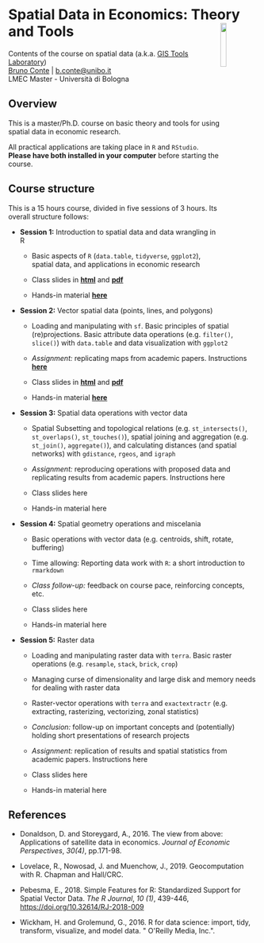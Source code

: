 # Spatial Data in Economics: Theory and Tools <img style="float: right;width: 15%" src="https://upload.wikimedia.org/wikipedia/commons/thumb/d/d0/Seal_of_the_University_of_Bologna.svg/800px-Seal_of_the_University_of_Bologna.svg.png">
Contents of the course on spatial data (a.k.a. [GIS Tools Laboratory](https://www.unibo.it/en/teaching/course-unit-catalogue/course-unit/2022/434986))<br>
[Bruno Conte](https://brunoconteleite.github.io/) | [b.conte@unibo.it](mailto:b.conte@unibo.it)<br>
LMEC Master - Università di Bologna
 
## Overview

This is a master/Ph.D. course on basic theory and tools for using spatial data in economic research.

All practical applications are taking place in ``R`` and ``RStudio``. **Please have both installed in your computer** before starting the course.

## Course structure

This is a 15 hours course, divided in five sessions of 3 hours. Its overall structure follows:

* **Session 1:** Introduction to spatial data and data wrangling in R
  * Basic aspects of `R` (`data.table`, `tidyverse`, `ggplot2`), spatial data, and applications in economic research
  
  * Class slides in **[html](https://brunoconteleite.github.io/02-gis-unibo/00_class01.html)** and **[pdf](https://brunoconteleite.github.io/02-gis-unibo/00_class01.pdf)**
  
  * Hands-in material **[here](https://www.dropbox.com/s/gyjmlxnqk24u312/01_class01.R?dl=1)**

* **Session 2:** Vector spatial data (points, lines, and polygons)
  * Loading and manipulating with ``sf``. Basic principles of spatial (re)projections. Basic attribute data operations (e.g. ``filter()``, ``slice()``) with ``data.table`` and data  visualization with ``ggplot2``
  
  * *Assignment:* replicating maps from academic papers. Instructions **[here](https://brunoconteleite.github.io/02-gis-unibo/00_class02.html#24)**
  
  * Class slides in **[html](https://brunoconteleite.github.io/02-gis-unibo/00_class02.html)** and **[pdf](https://brunoconteleite.github.io/02-gis-unibo/00_class02.pdf)**
  
  * Hands-in material **[here](https://www.dropbox.com/s/cbytt7ehgkrn105/01_class02.R?dl=1)**

* **Session 3:** Spatial data operations with vector data
  * Spatial Subsetting and topological relations (e.g. ``st_intersects()``, ``st_overlaps()``, ``st_touches()``), spatial joining and aggregation (e.g. ``st_join()``, ``aggregate()``), and calculating distances (and spatial networks) with ``gdistance``, ``rgeos``, and ``igraph``
  
  * *Assignment:* reproducing operations with proposed data and replicating results from academic papers. Instructions here
  
  * Class slides here
  
  * Hands-in material here
  
* **Session 4:** Spatial geometry operations and miscelania
  * Basic operations with vector data (e.g. centroids, shift, rotate, buffering)
  
  * Time allowing: Reporting data work with `R`: a short introduction to `rmarkdown`
  
  * *Class follow-up:* feedback on course pace, reinforcing concepts, etc.
  
  * Class slides here
  
  * Hands-in material here

* **Session 5:** Raster data
  * Loading and manipulating raster data with ``terra``. Basic raster operations (e.g. ``resample``, ``stack``, ``brick``, ``crop``)
  
  * Managing curse of dimensionality and large disk and memory needs for dealing with raster data
  
  * Raster-vector operations with ``terra`` and ``exactextractr`` (e.g. extracting, rasterizing, vectorizing, zonal statistics)
  * *Conclusion:* follow-up on important concepts and (potentially) holding short presentations of research projects
  
  * *Assignment:* replication of results and spatial statistics from academic papers. Instructions here
  
  * Class slides here
  
  * Hands-in material here

## References

* Donaldson, D. and Storeygard, A., 2016. The view from above: Applications of satellite data in economics. *Journal of Economic Perspectives*, *30(4)*, pp.171-98.

* Lovelace, R., Nowosad, J. and Muenchow, J., 2019. Geocomputation with R. Chapman and Hall/CRC.

* Pebesma, E., 2018. Simple Features for R: Standardized Support for Spatial Vector Data. *The R Journal*, *10 (1)*, 439-446, https://doi.org/10.32614/RJ-2018-009

* Wickham, H. and Grolemund, G., 2016. R for data science: import, tidy, transform, visualize, and model data. " O'Reilly Media, Inc.".
